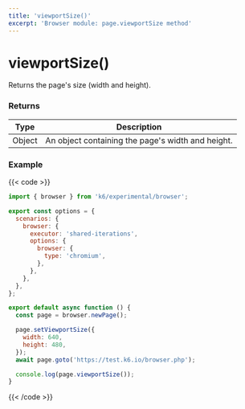 ```yaml
---
title: 'viewportSize()'
excerpt: 'Browser module: page.viewportSize method'
---
```


# viewportSize()

Returns the page's size (width and height).

### Returns

| Type   | Description                                       |
| ------ | ------------------------------------------------- |
| Object | An object containing the page's width and height. |

### Example

{{< code >}}

```javascript
import { browser } from 'k6/experimental/browser';

export const options = {
  scenarios: {
    browser: {
      executor: 'shared-iterations',
      options: {
        browser: {
          type: 'chromium',
        },
      },
    },
  },
};

export default async function () {
  const page = browser.newPage();

  page.setViewportSize({
    width: 640,
    height: 480,
  });
  await page.goto('https://test.k6.io/browser.php');

  console.log(page.viewportSize());
}
```

{{< /code >}}
